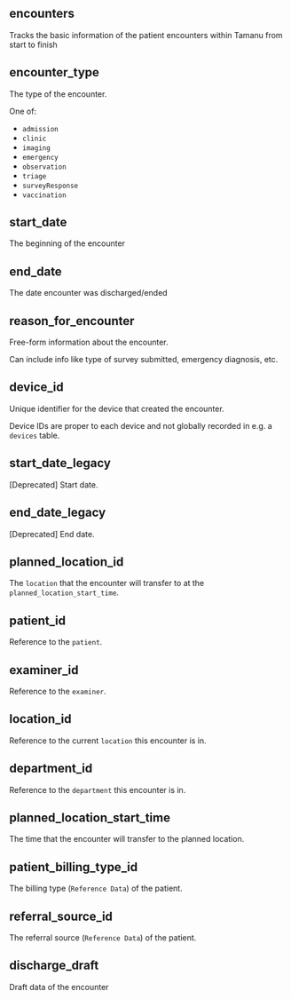 ## encounters

Tracks the basic information of the patient encounters within Tamanu from start to finish

## encounter_type

The type of the encounter.

One of:
- `admission`
- `clinic`
- `imaging`
- `emergency`
- `observation`
- `triage`
- `surveyResponse`
- `vaccination`

## start_date

The beginning of the encounter

## end_date

The date encounter was discharged/ended

## reason_for_encounter

Free-form information about the encounter.

Can include info like type of survey submitted, emergency diagnosis, etc.

## device_id

Unique identifier for the device that created the encounter.

Device IDs are proper to each device and not globally recorded in e.g. a `devices` table.

## start_date_legacy

[Deprecated] Start date.

## end_date_legacy

[Deprecated] End date.

## planned_location_id

The `location` that the encounter will transfer to at the
`planned_location_start_time`.

## patient_id

Reference to the `patient`.

## examiner_id

Reference to the `examiner`.

## location_id

Reference to the current `location` this encounter is in.

## department_id

Reference to the `department` this encounter is in.

## planned_location_start_time

The time that the encounter will transfer to the planned location.

## patient_billing_type_id

The billing type (`Reference Data`) of the patient.

## referral_source_id

The referral source (`Reference Data`) of the patient.

## discharge_draft

Draft data of the encounter

